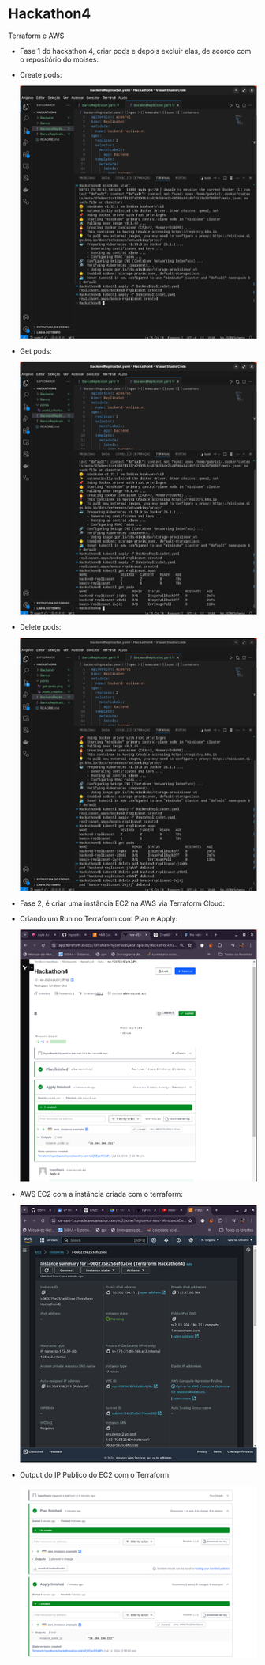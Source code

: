 # Hackathon4
Terraform e AWS

- Fase 1 do hackathon 4, criar pods e depois excluir elas, de acordo com o repositório do moises:

- Create pods:

  ![](https://github.com/Hypothasis/Hackathon4/blob/main/prints/pods_criados.png)

- Get pods:

  ![](https://github.com/Hypothasis/Hackathon4/blob/main/prints/get-pods.png)

- Delete pods:

  ![](https://github.com/Hypothasis/Hackathon4/blob/main/prints/delete-pods.png)

- Fase 2, é criar uma instância EC2 na AWS via Terraform Cloud:
- Criando um Run no Terraform com Plan e Apply:

  ![](https://github.com/Hypothasis/Hackathon4/blob/main/prints/TerraformCloud.png)

- AWS EC2 com a instância criada com o terraform:

  ![](https://github.com/Hypothasis/Hackathon4/blob/main/prints/EC2.png)

- Output do IP Publico do EC2 com o Terraform:

  ![](https://github.com/Hypothasis/Hackathon4/blob/main/prints/OutputIP.png)
